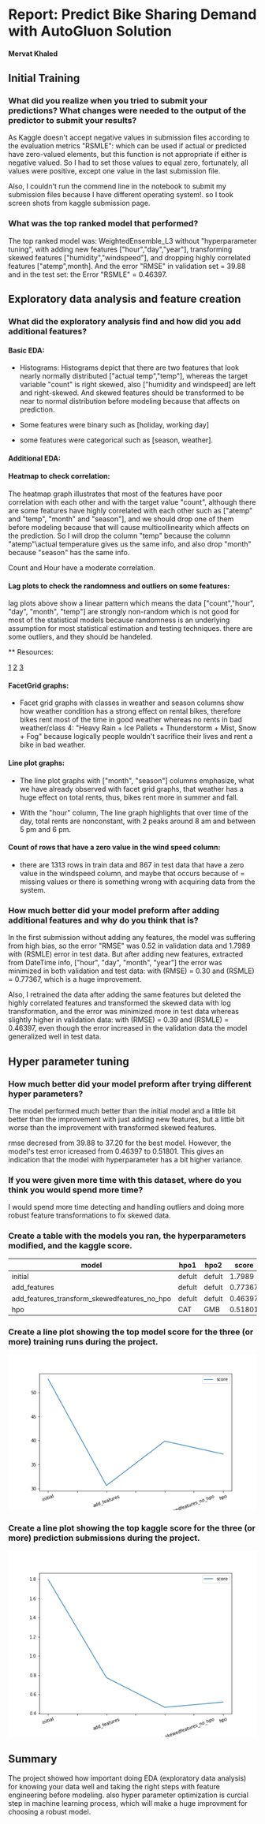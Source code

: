 # Report: Predict Bike Sharing Demand with AutoGluon Solution
#### Mervat Khaled

## Initial Training
### What did you realize when you tried to submit your predictions? What changes were needed to the output of the predictor to submit your results?
As Kaggle doesn't accept negative values in submission files according to the evaluation metrics "RSMLE": which can be used if actual or predicted have zero-valued elements, but this function is not appropriate if either is negative valued. 
So I had to set those values to equal zero, fortunately, all values were positive, except one value in the last submission file.

Also, I couldn't run the commend line in the notebook to submit my submission files because I have different operating system!. so I took screen shots from kaggle submission page.

### What was the top ranked model that performed?
The top ranked model was: WeightedEnsemble_L3 without "hyperparameter tuning", with adding new features ["hour","day","year"], transforming skewed features ["humidity","windspeed"], and dropping highly correlated features ["atemp",month]. 
And the error "RMSE" in validation set = 39.88 and in the test set: the Error "RSMLE" = 0.46397.

## Exploratory data analysis and feature creation
### What did the exploratory analysis find and how did you add additional features?

 #### Basic EDA:
 * Histograms:
Histograms depict that there are two features that look nearly normally distributed ["actual temp","temp"], whereas the target variable "count" is right skewed, also ["humidity and windspeed] are left and right-skewed. And skewed features should be transformed to be near to normal distribution before modeling because that affects on prediction.
 
* Some features were binary such as [holiday, working day]
* some features were categorical such as [season, weather].

 #### Additional EDA:
 
#### Heatmap to check correlation:

The heatmap graph illustrates that most of the features have poor correlation with each other and with the target value "count", although there are some features have highly correlated with each other such as ["atemp" and "temp", "month" and "season"], and we should drop one of them before modeling because that will cause multicollinearity which affects on the prediction. So I will drop the column "temp" because the column "atemp"\actual temperature gives us the same info, and also drop "month" because "season" has the same info.

Count and Hour have a moderate correlation. 

#### Lag plots to check the randomness and outliers on some features:

lag plots above show a linear pattern which means the data ["count","hour", "day", "month", "temp"] are strongly non-random which is not good for most of the statistical models because randomness is an underlying assumption for most statistical estimation and testing techniques.
there are some outliers, and they should be handeled. 

** Resources:

[1](https://www.itl.nist.gov/div898/handbook/eda/section3/eda33f.htm)
[2](https://www.itl.nist.gov/div898/handbook/eda/section3/lagplot2.htm)
[3](https://www.itl.nist.gov/div898/handbook/eda/section3/lagplot3.htm)

#### FacetGrid graphs:

* Facet grid graphs with classes in weather and season columns show how weather condition has a strong effect on rental bikes, therefore bikes rent most of the time in good weather whereas no rents in bad weather/class 4: "Heavy Rain + Ice Pallets + Thunderstorm + Mist, Snow + Fog" because logically people wouldn't sacrifice their lives and rent a bike in bad weather.

#### Line plot graphs:

* The line plot graphs with ["month", "season"] columns emphasize, what we have already observed with facet grid graphs, that weather has a huge effect on total rents, thus, bikes rent more in summer and fall.

*  With the "hour" column,  The line graph highlights that over time of the day, total rents are nonconstant, with 2 peaks around 8 am and between 5 pm and 6 pm.

#### Count of rows that have a zero value in the wind speed column:

* there are 1313 rows in train data and 867 in test data that have a zero value in the windspeed column, and maybe that occurs because of  = missing values or there is something wrong with acquiring data from the system. 

 
### How much better did your model preform after adding additional features and why do you think that is?

In the first submission without adding any features, the model was suffering from high bias, so the error "RMSE" was 0.52 in validation data and 1.7989 with (RSMLE) error in test data. But after adding new features, extracted from DateTime info, ["hour", "day", "month", "year"] the error was minimized in both validation and test data: with (RMSE) = 0.30 and (RSMLE) = 0.77367, which is a huge improvement.

Also, I retrained the data after adding the same features but deleted the highly correlated features and transformed the skewed data with log transformation, and the error was minimized more in test data whereas slightly higher in validation data:
with (RMSE) = 0.39 and (RSMLE) = 0.46397, even though the error increased in the validation data the model generalized well in test data.

## Hyper parameter tuning
### How much better did your model preform after trying different hyper parameters?

The model performed much better than the initial model and a little bit better than the improvement with just adding new features, 
but a little bit worse than the improvement with transformed skewed features.

rmse decresed from 39.88 to 37.20 for the best model. However, the model's test error icreased from 0.46397 to 0.51801. This gives an indication that the model with hyperparameter has a bit higher variance.

### If you were given more time with this dataset, where do you think you would spend more time?

I would spend more time detecting and handling outliers and doing more robust feature transformations to fix skewed data. 

### Create a table with the models you ran, the hyperparameters modified, and the kaggle score.
|model|hpo1|hpo2|score|
|--|--|--|--|
|initial|defult|defult|1.7989|
|add_features|defult|defult|0.77367|
|add_features_transform_skewedfeatures_no_hpo| defult|defult|0.46397
|hpo|CAT|GMB|0.51801|
### Create a line plot showing the top model score for the three (or more) training runs during the project.

![model_train_score.png](img/model_train_score.png)

### Create a line plot showing the top kaggle score for the three (or more) prediction submissions during the project.


![model_test_score.png](img/model_test_score.png)

## Summary

The project showed how important doing EDA (exploratory data analysis) for knowing your data well and taking the right steps with feature engineering before modeling. also hyper parameter optimization is curcial step in machine learning process, which will make a huge improvment for choosing a robust model. 
